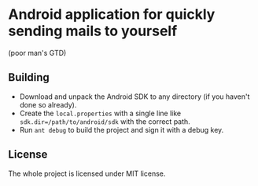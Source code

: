 Android application for quickly sending mails to yourself
=========================================================

(poor man's GTD)

Building
--------

 - Download and unpack the Android SDK to any directory (if you haven't done so already).
 - Create the `local.properties` with a single line like `sdk.dir=/path/to/android/sdk` with the correct path.
 - Run `ant debug` to build the project and sign it with a debug key.

License
-------

The whole project is licensed under MIT license.
